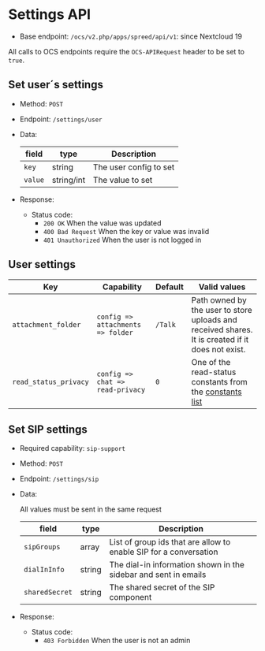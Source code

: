# Settings API

* Base endpoint: `/ocs/v2.php/apps/spreed/api/v1`: since Nextcloud 19

All calls to OCS endpoints require the `OCS-APIRequest` header to be set to `true`.

## Set user´s settings

* Method: `POST`
* Endpoint: `/settings/user`
* Data:

    field | type | Description
    ---|---|---
    `key` | string | The user config to set
    `value` | string/int | The value to set

* Response:
    - Status code:
        + `200 OK` When the value was updated
        + `400 Bad Request` When the key or value was invalid
        + `401 Unauthorized` When the user is not logged in

## User settings

Key | Capability | Default | Valid values
---|---|---|---
`attachment_folder` | `config => attachments => folder` | `/Talk` | Path owned by the user to store uploads and received shares. It is created if it does not exist.
`read_status_privacy` | `config => chat => read-privacy` | `0` | One of the read-status constants from the [constants list](constants.md#Participant-read-status-privacy)

## Set SIP settings

* Required capability: `sip-support`
* Method: `POST`
* Endpoint: `/settings/sip`
* Data:

    All values must be sent in the same request

    field | type | Description
    ---|---|---
    `sipGroups` | array | List of group ids that are allow to enable SIP for a conversation
    `dialInInfo` | string | The dial-in information shown in the sidebar and sent in emails
    `sharedSecret` | string | The shared secret of the SIP component

* Response:
    - Status code:
        + `403 Forbidden` When the user is not an admin
